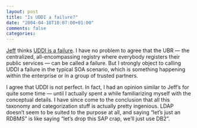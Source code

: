 ```yaml
---
layout: post
title: "Is UDDI a failure?"
date: "2004-04-18T10:07:00+01:00"
comments: false
categories: 
---
```


<p><a href="http://schneider.blogspot.com">Jeff</a> thinks <a href="http://schneider.blogspot.com/archives/2004_04_11_schneider_archive.html#108221098510178428">UDDI is a failure</a>. I have no problem to agree that the UBR &mdash; the centralized, all-encompassing registry where everybody registers their public services &mdash; can be called a failure. But I strongly object to calling UDDI a failure in the typical SOA scenario, which is something happening within the enterprise or in a group of trusted partners. </p>

<p>I agree that UDDI is not perfect. In fact, I had an opinion similar to Jeff&#8217;s for quite some time &mdash; until I actually spent a while familiarizing myself with the conceptual details. I have since come to the conclusion that all this taxonomy and categorization stuff is actually pretty ingenious. LDAP doesn&#8217;t seem to be suited to the purpose at all, and saying &#8220;let&#8217;s just an RDBMS&#8221; is like saying &#8220;let&#8217;s drop this SAP crap, we&#8217;ll just use DB2&#8221;.</p>


